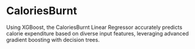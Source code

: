 # CaloriesBurnt
Using XGBoost, the CaloriesBurnt Linear Regressor accurately predicts calorie expenditure based on diverse input features, leveraging advanced gradient boosting with decision trees.
